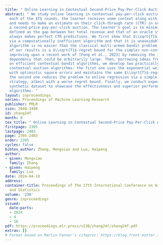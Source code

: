 ```yaml
---
title: " Online Learning in Contextual Second-Price Pay-Per-Click Auctions "
abstract: " We study online learning in contextual pay-per-click auctions where at
  each of the $T$ rounds, the learner receives some context along with a set of ads
  and needs to make an estimate on their click-through rate (CTR) in order to run
  a second-price pay-per-click auction. The learner’s goal is to minimize her regret,
  defined as the gap between her total revenue and that of an oracle strategy that
  always makes perfect CTR predictions. We first show that $\\sqrt{T}$-regret is obtainable
  via a computationally inefficient algorithm and that it is unavoidable since our
  algorithm is no easier than the classical multi-armed bandit problem. A by-product
  of our results is a $\\sqrt{T}$-regret bound for the simpler non-contextual setting,
  improving upon a recent work of [Feng et al., 2023] by removing the inverse CTR
  dependency that could be arbitrarily large. Then, borrowing ideas from recent advances
  on efficient contextual bandit algorithms, we develop two practically efficient
  contextual auction algorithms: the first one uses the exponential weight scheme
  with optimistic square errors and maintains the same $\\sqrt{T}$-regret bound, while
  the second one reduces the problem to online regression via a simple epsilon-greedy
  strategy, albeit with a worse regret bound. Finally, we conduct experiments on a
  synthetic dataset to showcase the effectiveness and superior performance of our
  algorithms. "
layout: inproceedings
series: Proceedings of Machine Learning Research
publisher: PMLR
issn: 2640-3498
id: zhang24f
month: 0
tex_title: " Online Learning in Contextual Second-Price Pay-Per-Click Auctions "
firstpage: 2395
lastpage: 2403
page: 2395-2403
order: 2395
cycles: false
bibtex_author: Zhang, Mengxiao and Luo, Haipeng
author:
- given: Mengxiao
  family: Zhang
- given: Haipeng
  family: Luo
date: 2024-04-18
address:
container-title: Proceedings of The 27th International Conference on Artificial Intelligence
  and Statistics
volume: '238'
genre: inproceedings
issued:
  date-parts:
  - 2024
  - 4
  - 18
pdf: https://proceedings.mlr.press/v238/zhang24f/zhang24f.pdf
extras: []
# Format based on Martin Fenner's citeproc: https://blog.front-matter.io/posts/citeproc-yaml-for-bibliographies/
---
```

